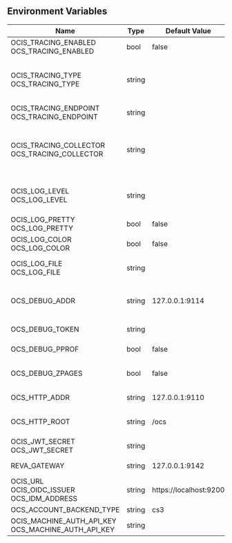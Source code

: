 ## Environment Variables

| Name | Type | Default Value | Description |
|------|------|---------------|-------------|
| OCIS_TRACING_ENABLED<br/>OCS_TRACING_ENABLED | bool | false | Activates tracing.|
| OCIS_TRACING_TYPE<br/>OCS_TRACING_TYPE | string |  | The type of tracing. Defaults to "", which is the same as "jaeger". Allowed tracing types are "jaeger" and "" as of now.|
| OCIS_TRACING_ENDPOINT<br/>OCS_TRACING_ENDPOINT | string |  | The endpoint of the tracing agent.|
| OCIS_TRACING_COLLECTOR<br/>OCS_TRACING_COLLECTOR | string |  | The HTTP endpoint for sending spans directly to a collector, i.e. http://jaeger-collector:14268/api/traces. Only used if the tracing endpoint is unset.|
| OCIS_LOG_LEVEL<br/>OCS_LOG_LEVEL | string |  | The log level. Valid values are: "panic", "fatal", "error", "warn", "info", "debug", "trace".|
| OCIS_LOG_PRETTY<br/>OCS_LOG_PRETTY | bool | false | Activates pretty log output.|
| OCIS_LOG_COLOR<br/>OCS_LOG_COLOR | bool | false | Activates colorized log output.|
| OCIS_LOG_FILE<br/>OCS_LOG_FILE | string |  | The path to the log file. Activates logging to this file if set.|
| OCS_DEBUG_ADDR | string | 127.0.0.1:9114 | Bind address of the debug server, where metrics, health, config and debug endpoints will be exposed.|
| OCS_DEBUG_TOKEN | string |  | Token to secure the metrics endpoint|
| OCS_DEBUG_PPROF | bool | false | Enables pprof, which can be used for profiling|
| OCS_DEBUG_ZPAGES | bool | false | Enables zpages, which can be used for collecting and viewing in-memory traces.|
| OCS_HTTP_ADDR | string | 127.0.0.1:9110 | The bind address of the HTTP service.|
| OCS_HTTP_ROOT | string | /ocs | Subdirectory that serves as the root for this HTTP service.|
| OCIS_JWT_SECRET<br/>OCS_JWT_SECRET | string |  | The secret to mint and validate jwt tokens.|
| REVA_GATEWAY | string | 127.0.0.1:9142 | The CS3 gateway endpoint.|
| OCIS_URL<br/>OCIS_OIDC_ISSUER<br/>OCS_IDM_ADDRESS | string | https://localhost:9200 | URL of the OIDC issuer. It defaults to URL of the builtin IDP.|
| OCS_ACCOUNT_BACKEND_TYPE | string | cs3 | |
| OCIS_MACHINE_AUTH_API_KEY<br/>OCS_MACHINE_AUTH_API_KEY | string |  | |